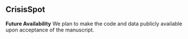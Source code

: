## CrisisSpot

**Future Availability**
We plan to make the code and data publicly available upon acceptance of the manuscript. 

